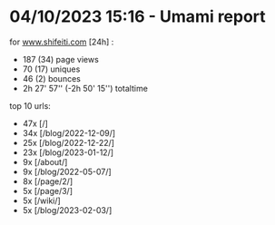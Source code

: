 # 04/10/2023 15:16 - Umami report
for www.shifeiti.com [24h] :

 - 187 (34) page views
 - 70 (17) uniques
 - 46 (2) bounces
 - 2h 27' 57'' (-2h 50' 15'') totaltime


top 10 urls:
 - 47x [/]
 - 34x [/blog/2022-12-09/]
 - 25x [/blog/2022-12-22/]
 - 23x [/blog/2023-01-12/]
 - 9x [/about/]
 - 9x [/blog/2022-05-07/]
 - 8x [/page/2/]
 - 5x [/page/3/]
 - 5x [/wiki/]
 - 5x [/blog/2023-02-03/]


